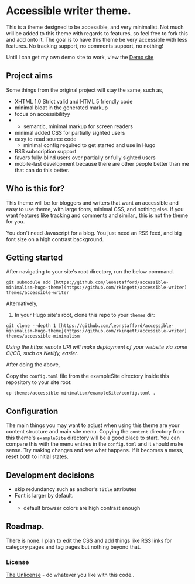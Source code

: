 # Accessible writer theme.

This is a theme designed to be accessible, and very minimalist. Not much will be added to this theme with regards to features, so feel free to fork this and add onto it. The goal is to have this theme be very accessible with less features. No tracking support, no comments support, no nothing!

Until I can get my own demo site to work, view the [Demo site](https://accessible-minimalism.netlify.app)

## Project aims

Some things from the original project will stay the same, such as,

- XHTML 1.0 Strict valid and HTML 5 friendly code
- minimal bloat in the generated markup
- focus on accessibilityy
- - semantic, minimal markup for screen readers
- minimal added CSS for partially sighted users
- easy to read source code
   - minimal config required to get started and use in Hugo
- RSS subscription support
- favors fully-blind users over partially or fully sighted users
- mobile-last development because there are other people better than me that can do this better.

## Who is this for?

This theme will be for bloggers and writers that want an accessible and easy to use theme, with large fonts, minimal CSS, and nothing else. If you want features like tracking and comments and similar,, this is not the theme for you.

You don't need Javascript for a blog. You just need an RSS feed, and big font size on a high contrast background.

## Getting started

After navigating to your site's root directory, run the below command.

```git submodule add [https://github.com/leonstafford/accessible-minimalism-hugo-theme](https://github.com/rkingett/accessible-writer) themes/accessible-writer```

Alternatively,

1. In your Hugo site's root, clone this repo to your `themes` dir:

```git clone --depth 1 [https://github.com/leonstafford/accessible-minimalism-hugo-theme](https://github.com/rkingett/accessible-writer) themes/accessible-minimalism```

*Using the https remote URI will make deployment of your website via some CI/CD,
 such as Netlify, easier.*

After doing the above,

Copy the `config.toml` file from the exampleSite directory inside this repository to your site root:

```cp themes/accessible-minimalism/exampleSite/config.toml .```

## Configuration

The main things you may want to adjust when using this theme are your content
 structure and main site menu. Copying the `content` directory from this theme's
 `exampleSite` directory will be a good place to start. You can compare this
 with the menu entries in the `config.toml` and it should make sense. Try making
 changes and see what happens. If it becomes a mess, reset both to initial 
 states.

## Development decisions

- skip redundancy such as anchor's `title` attributes
- Font is larger by default.
- - default browser colors are high contrast enough

## Roadmap.

There is none. I plan to edit the CSS and add things like RSS links for category pages and tag pages but nothing beyond that.

### License

[The Unlicense](https://unlicense.org) - do whatever you like with this code..
